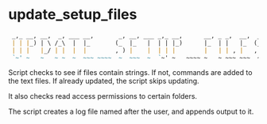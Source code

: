 # update_setup_files

```md
 _,_ __, __,  _, ___ __,       _, __, ___ _,_ __,      __, _ _,  __,  _,
 | | |_) | \ /_\  |  |_       (_  |_   |  | | |_)      |_  | |   |_  (_ 
 | | |   |_/ | |  |  |        , ) |    |  | | |        |   | | , |   , )
 `~' ~   ~   ~ ~  ~  ~~~ ~~~~  ~  ~~~  ~  `~' ~   ~~~~ ~   ~ ~~~ ~~~  ~ 
```

Script checks to see if files contain strings. If not, commands are added to the text files. If already updated, the script skips updating. 

It also checks read access permissions to certain folders.

The script creates a log file named after the user, and appends output to it. 